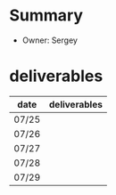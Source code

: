 # Summary
* Owner: Sergey

# deliverables
| date  | deliverables |
|--- | ---|
| 07/25  |  |
| 07/26  |  |
| 07/27  |  |
| 07/28  |  |
| 07/29  |  |
